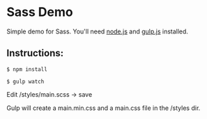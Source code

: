 # Sass Demo

Simple demo for Sass. You'll need [node.js](http://nodejs.org/) and [gulp.js](http://gulpjs.com/) installed.

## Instructions:

`$ npm install`

`$ gulp watch`

Edit /styles/main.scss -> save

Gulp will create a main.min.css and a main.css file in the /styles dir.